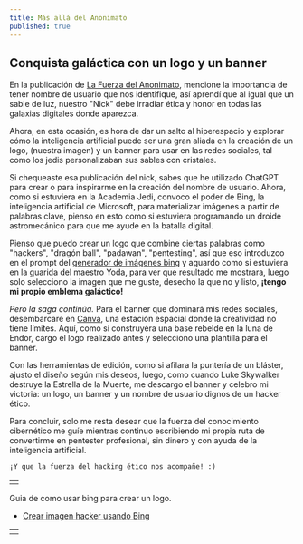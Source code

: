```yaml
---
title: Más allá del Anonimato
published: true
---
```


## Conquista galáctica con un logo y un banner

En la publicación de [La Fuerza del Anonimato](Identidad-Secreta), mencione la importancia de tener nombre de usuario que nos identifique, así aprendí que al igual que un sable de luz, nuestro "Nick" debe irradiar ética y honor en todas las galaxias digitales donde aparezca.

Ahora, en esta ocasión, es hora de dar un salto al hiperespacio y explorar cómo la inteligencia artificial puede ser una gran aliada en la creación de un logo, (nuestra imagen) y un banner para usar en las redes sociales, tal como los jedis personalizaban sus sables con cristales.

Si chequeaste esa publicación del nick, sabes que he utilizado ChatGPT para crear o para inspirarme en la creación del nombre de usuario. Ahora, como si estuviera en la Academia Jedi, convoco el poder de Bing, la inteligencia artificial de Microsoft, para materializar imágenes a partir de palabras clave, pienso en esto como si estuviera programando un droide astromecánico para que me ayude en la batalla digital.

Pienso que puedo crear un logo que combine ciertas palabras como "hackers", "dragón ball", "padawan", "pentesting", así que eso introduzco en el prompt del [generador de imágenes bing](https://www.bing.com/images/create/) y aguardo como si estuviera en la guarida del maestro Yoda, para ver que resultado me mostrara, luego solo selecciono la imagen que me guste, desecho la que no y listo, **¡tengo mi propio emblema galáctico!**

_Pero la saga continúa._ Para el banner que dominará mis redes sociales, desembarcare en [Canva](https://www.canva.com/), una estación espacial donde la creatividad no tiene límites. Aquí, como si construyéra una base rebelde en la luna de Endor, cargo el logo realizado antes y selecciono una plantilla para el banner.

Con las herramientas de edición, como si afilara la puntería de un bláster, ajusto el diseño según mis deseos, luego, como cuando Luke Skywalker destruye la Estrella de la Muerte, me descargo el banner y celebro mi victoria: un logo, un banner y un nombre de usuario dignos de un hacker ético.

Para concluir, solo me resta desear que la fuerza del conocimiento cibernético me guíe mientras continuo escribiendo mi propia ruta de convertirme en pentester profesional, sin dinero y con ayuda de la inteligencia artificial.

```
¡Y que la fuerza del hacking ético nos acompañe! :)
```

|   |
|:--|
|   |

Guia de como usar bing para crear un logo.
- [Crear imagen hacker usando Bing](https://drive.google.com/file/d/1G2w18_io5lbOvid0V5IUG7hGq8oGuKAV/view)

|   |
|:--|
|   |